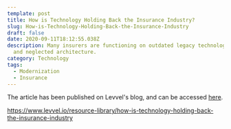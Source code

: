 ```yaml
---
template: post
title: How is Technology Holding Back the Insurance Industry?
slug: How-is-Technology-Holding-Back-the-Insurance-Industry
draft: false
date: 2020-09-11T18:12:55.038Z
description: Many insurers are functioning on outdated legacy technology stacks
  and neglected architecture.
category: Technology
tags:
  - Modernization
  - Insurance
---
```


The article has been published on Levvel's blog, and can be accessed [here](https://www.levvel.io/resource-library/how-is-technology-holding-back-the-insurance-industry).

https://www.levvel.io/resource-library/how-is-technology-holding-back-the-insurance-industry
